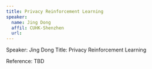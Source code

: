 ```yaml
---
title: Privacy Reinforcement Learning
speaker:
  name: Jing Dong
  affil: CUHK-Shenzhen
  url: 
--- 
```


Speaker: Jing Dong
Title: Privacy Reinforcement Learning

Reference:
TBD
